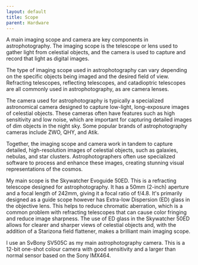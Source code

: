 ```yaml
---
layout: default
title: Scope
parent: Hardware
---
```

A main imaging scope and camera are key components in astrophotography. The imaging scope is the telescope or lens used to gather light from celestial objects, and the camera is used to capture and record that light as digital images.

The type of imaging scope used in astrophotography can vary depending on the specific objects being imaged and the desired field of view. Refracting telescopes, reflecting telescopes, and catadioptric telescopes are all commonly used in astrophotography, as are camera lenses.

The camera used for astrophotography is typically a specialized astronomical camera designed to capture low-light, long-exposure images of celestial objects. These cameras often have features such as high sensitivity and low noise, which are important for capturing detailed images of dim objects in the night sky. Some popular brands of astrophotography cameras include ZWO, QHY, and Atik.

Together, the imaging scope and camera work in tandem to capture detailed, high-resolution images of celestial objects, such as galaxies, nebulas, and star clusters. Astrophotographers often use specialized software to process and enhance these images, creating stunning visual representations of the cosmos.

My main scope is the Skywatcher Evoguide 50ED. This is a refracting telescope designed for astrophotography. It has a 50mm (2-inch) aperture and a focal length of 242mm, giving it a focal ratio of f/4.8. It's primarily designed as a guide scope however has Extra-low Dispersion (ED) glass in the objective lens. This helps to reduce chromatic aberration, which is a common problem with refracting telescopes that can cause color fringing and reduce image sharpness. The use of ED glass in the Skywatcher 50ED allows for clearer and sharper views of celestial objects and, with the addition of a Starizona field flattener, makes a brilliant main imaging scope. 

I use an SvBony SV505C as my main astrophotography camera. This is a 12-bit one-shot colour camera with good sensitivity and a larger than normal sensor based on the Sony IMX464.
